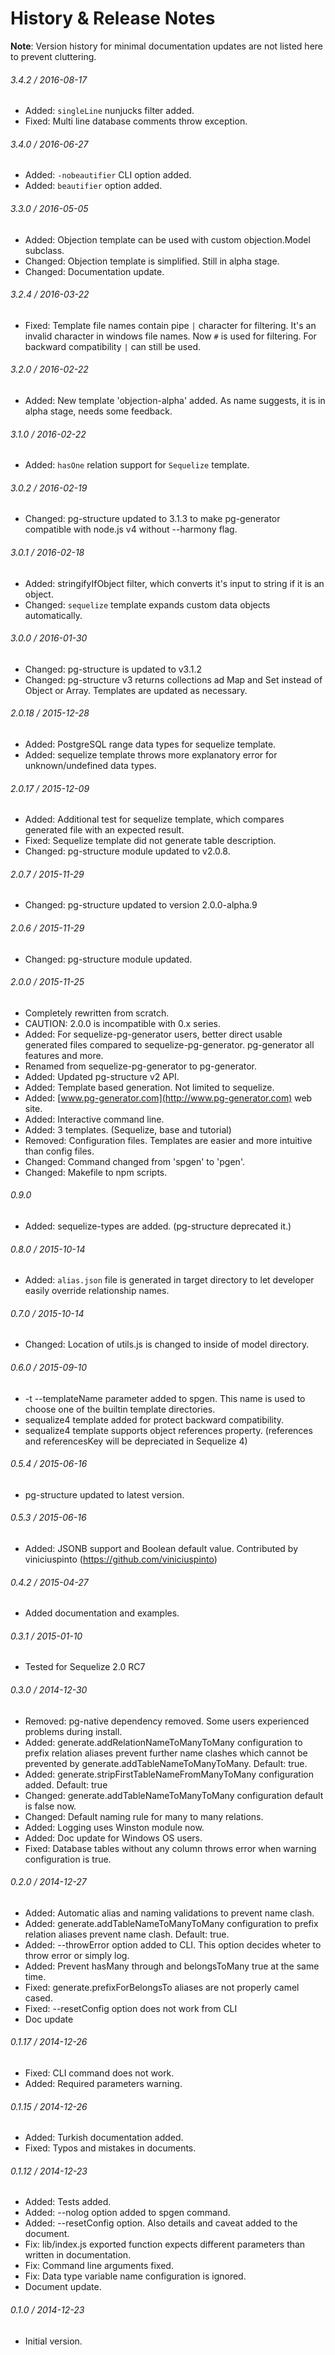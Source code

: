 
# History & Release Notes

**Note**: Version history for minimal documentation updates are not listed here to prevent cluttering.

###### 3.4.2 / 2016-08-17
* Added: `singleLine` nunjucks filter added.
* Fixed: Multi line database comments throw exception.

###### 3.4.0 / 2016-06-27
* Added: `-nobeautifier` CLI option added.
* Added: `beautifier` option added.

###### 3.3.0 / 2016-05-05
* Added: Objection template can be used with custom objection.Model subclass.
* Changed: Objection template is simplified. Still in alpha stage.
* Changed: Documentation update.

###### 3.2.4 / 2016-03-22
* Fixed: Template file names contain pipe `|` character for filtering. It's an invalid character in windows file names.
Now `#` is used for filtering. For backward compatibility `|` can still be used. 

###### 3.2.0 / 2016-02-22
* Added: New template 'objection-alpha' added. As name suggests, it is in alpha stage, needs some feedback.

###### 3.1.0 / 2016-02-22
* Added: `hasOne` relation support for `Sequelize` template.

###### 3.0.2 / 2016-02-19
* Changed: pg-structure updated to 3.1.3 to make pg-generator compatible with node.js v4 without --harmony flag.

###### 3.0.1 / 2016-02-18
* Added: stringifyIfObject filter, which converts it's input to string if it is an object.
* Changed: `sequelize` template expands custom data objects automatically.

###### 3.0.0 / 2016-01-30
* Changed: pg-structure is updated to v3.1.2
* Changed: pg-structure v3 returns collections ad Map and Set instead of Object or Array. Templates are updated as necessary.

###### 2.0.18 / 2015-12-28
* Added: PostgreSQL range data types for sequelize template.
* Added: sequelize template throws more explanatory error for unknown/undefined data types.

###### 2.0.17 / 2015-12-09
* Added: Additional test for sequelize template, which compares generated file with an expected result.  
* Fixed: Sequelize template did not generate table description.
* Changed: pg-structure module updated to v2.0.8.

###### 2.0.7 / 2015-11-29
* Changed: pg-structure updated to version 2.0.0-alpha.9

###### 2.0.6 / 2015-11-29
* Changed: pg-structure module updated.

###### 2.0.0 / 2015-11-25
* Completely rewritten from scratch.
* CAUTION: 2.0.0 is incompatible with 0.x series.
* Added: For sequelize-pg-generator users, better direct usable generated files compared to sequelize-pg-generator. pg-generator all features and more.
* Renamed from sequelize-pg-generator to pg-generator.
* Added: Updated pg-structure v2 API.
* Added: Template based generation. Not limited to sequelize.
* Added: [www.pg-generator.com](http://www.pg-generator.com) web site.
* Added: Interactive command line.
* Added: 3 templates. (Sequelize, base and tutorial)
* Removed: Configuration files. Templates are easier and more intuitive than config files.
* Changed: Command changed from 'spgen' to 'pgen'. 
* Changed: Makefile to npm scripts.

###### 0.9.0
* Added: sequelize-types are added. (pg-structure deprecated it.)

###### 0.8.0 / 2015-10-14
* Added: `alias.json` file is generated in target directory to let developer easily override relationship names.

###### 0.7.0 / 2015-10-14
* Changed: Location of utils.js is changed to inside of model directory.

###### 0.6.0 / 2015-09-10
* -t --templateName parameter added to spgen. This name is used to choose one of the builtin template directories.
* sequalize4 template added for protect backward compatibility.
* sequalize4 template supports object references property. (references and referencesKey will be depreciated in Sequelize 4)

###### 0.5.4 / 2015-06-16
* pg-structure updated to latest version.

###### 0.5.3 / 2015-06-16
* Added: JSONB support and Boolean default value. Contributed by viniciuspinto (https://github.com/viniciuspinto)

###### 0.4.2 / 2015-04-27
* Added documentation and examples.

###### 0.3.1 / 2015-01-10
* Tested for Sequelize 2.0 RC7

###### 0.3.0 / 2014-12-30
* Removed: pg-native dependency removed. Some users experienced problems during install.
* Added: generate.addRelationNameToManyToMany configuration to prefix relation aliases prevent further name clashes which cannot be prevented by generate.addTableNameToManyToMany. Default: true.
* Added: generate.stripFirstTableNameFromManyToMany configuration added. Default: true
* Changed: generate.addTableNameToManyToMany configuration default is false now.
* Changed: Default naming rule for many to many relations.
* Added: Logging uses Winston module now.
* Added: Doc update for Windows OS users.
* Fixed: Database tables without any column throws error when warning configuration is true.

###### 0.2.0 / 2014-12-27
* Added: Automatic alias and naming validations to prevent name clash.
* Added: generate.addTableNameToManyToMany configuration to prefix relation aliases prevent name clash. Default: true.
* Added: --throwError option added to CLI. This option decides wheter to throw error or simply log.
* Added: Prevent hasMany through and belongsToMany true at the same time.
* Fixed: generate.prefixForBelongsTo aliases are not properly camel cased.
* Fixed: --resetConfig option does not work from CLI
* Doc update

###### 0.1.17 / 2014-12-26
* Fixed: CLI command does not work.
* Added: Required parameters warning.

###### 0.1.15 / 2014-12-26
* Added: Turkish documentation added.
* Fixed: Typos and mistakes in documents.

###### 0.1.12 / 2014-12-23
* Added: Tests added.
* Added: --nolog option added to spgen command.
* Added: --resetConfig option. Also details and caveat added to the document.
* Fix: lib/index.js exported function expects different parameters than written in documentation.
* Fix: Command line arguments fixed.
* Fix: Data type variable name configuration is ignored.
* Document update.

###### 0.1.0 / 2014-12-23
* Initial version.

